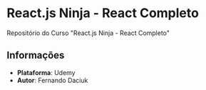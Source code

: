 # React.js Ninja - React Completo
Repositório do Curso "React.js Ninja - React Completo"

## Informações

- **Plataforma**: Udemy
- **Autor**: Fernando Daciuk